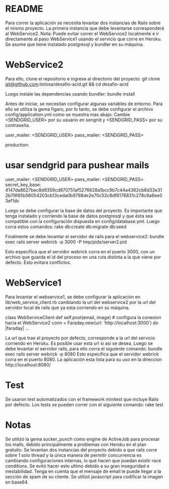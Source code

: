 README
======

Para correr la aplicación se necesita levantar dos instancias de Rails sobre el mismo proyecto. La primera instancia que debe levantarse corresponderá al WebService2.
Nota: Puede evitar correr el WebService2 localmente e ir directamente al paso WebService1 usando el servicio que corre en Heroku.
Se asume que tiene instalado postgresql y bundler en su máquina.

WebService2
===========

Para ello, clone el repositorio e ingrese al directorio del proyecto:
git clone git@github.com:itolosa/desafio-acid.git && cd desafio-acid

Luego instale las dependencias usando bundler:
bundle install

Antes de iniciar, se necesitan configurar algunas variables de entorno. Para ello se utiliza la gema figaro, por lo tanto, se debe configurar el archivo config/application.yml como se muestra mas abajo. Cambie <SENDGRID_USER> por su usuario en sengrid y <SENDGRID_PASS> por su contraseña.

user_mailer: <SENDGRID_USER>
pass_mailer: <SENDGRID_PASS>

production:
  # usar sendgrid para pushear mails
  user_mailer: <SENDGRID_USER>
  pass_mailer: <SENDGRID_PASS>
  secret_key_base: 4147da8627bec8d9359cd970751af5276628a1bcc9b7c44a4382cb8d33e312b79f85b56054203cb13ceda0b9798de2e70c52c8df6176831c278c9a6ee03ef1dc

Luego se debe configurar la base de datos del proyecto. Es importante que tenga instalado y corriendo la base de datos postgresql y que ésta sea compatible con la configuración dispuesta en config/database.yml. Luego corra estos comandos:
rake db:create db:migrate db:seed

Finalmente se debe levantar el servidor de rails para el webservice2:
bundle exec rails server webrick -p 3000 -P tmp/pids/server2.pid

Esto especifica que el servidor webrick corra en el puerto 3000, con un archivo que guarda el id del proceso en una ruta distinta a la que viene por defecto. Esto evitara conflictos.

WebService1
===========

Para levantar el webservice1, se debe configurar la aplicación en lib/web_service_client.rb cambiando la url del webservice2 por la url del servidor local de rails que ya esta corriendo en su máquina.

class WebServiceClient
  def self.post(email, image)
    # configura la conexion hacia el WebService2
    conn = Faraday.new(url: 'http://localhost:3000') do |faraday|
    ...

La url que trae el proyecto por defecto, corresponde a la url del servicio corriendo en Heroku. Es posible usar esta url si así se desea.
Luego se debe levantar el servidor rails, para ello corra el siguiente comando:
bundle exec rails server webrick -p 8080
Esto especifica que el servidor webrick corra en el puerto 8080.
La aplicación esta lista para su uso en la direccion http://localhost:8080/

Test
====

Se usaron test automatizados con el framework minitest que incluye Rails por defecto. Los tests se pueden correr con el siguiente comando:
rake test

Notas
=====

Se utilizó la gema sucker_punch como engine de ActiveJob para procesar los mails, debido principalmente a problemas con Heroku en el plan gratuito.
Se levantan dos instancias del proyecto debido a que rails corre sobre 1 solo thread y la única manera de permitir concurrencia es cambiando configuraciones internas, lo que hacen que puedan existir race conditions. Se evitó hacer esto ultimo debido a su gran inseguridad e inestabilidad.
Tenga en cuenta que el mensaje de email le puede llegar a la sección de spam de su cliente.
Se utilizó javascript para codificar la imagen en base64.